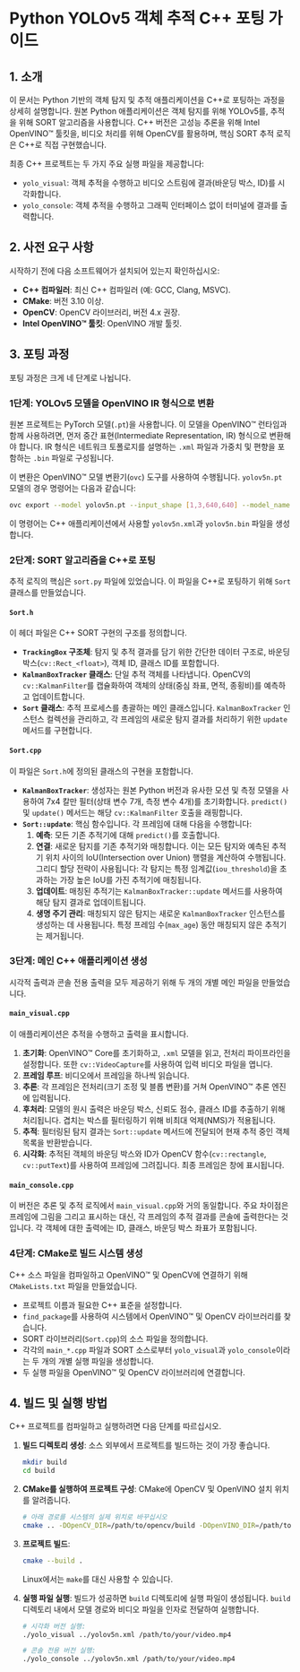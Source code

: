 # Python YOLOv5 객체 추적 C++ 포팅 가이드

## 1. 소개

이 문서는 Python 기반의 객체 탐지 및 추적 애플리케이션을 C++로 포팅하는 과정을 상세히 설명합니다. 원본 Python 애플리케이션은 객체 탐지를 위해 YOLOv5를, 추적을 위해 SORT 알고리즘을 사용합니다. C++ 버전은 고성능 추론을 위해 Intel OpenVINO™ 툴킷을, 비디오 처리를 위해 OpenCV를 활용하며, 핵심 SORT 추적 로직은 C++로 직접 구현했습니다.

최종 C++ 프로젝트는 두 가지 주요 실행 파일을 제공합니다:
- `yolo_visual`: 객체 추적을 수행하고 비디오 스트림에 결과(바운딩 박스, ID)를 시각화합니다.
- `yolo_console`: 객체 추적을 수행하고 그래픽 인터페이스 없이 터미널에 결과를 출력합니다.

## 2. 사전 요구 사항

시작하기 전에 다음 소프트웨어가 설치되어 있는지 확인하십시오:

- **C++ 컴파일러**: 최신 C++ 컴파일러 (예: GCC, Clang, MSVC).
- **CMake**: 버전 3.10 이상.
- **OpenCV**: OpenCV 라이브러리, 버전 4.x 권장.
- **Intel OpenVINO™ 툴킷**: OpenVINO 개발 툴킷.

## 3. 포팅 과정

포팅 과정은 크게 네 단계로 나뉩니다.

### 1단계: YOLOv5 모델을 OpenVINO IR 형식으로 변환

원본 프로젝트는 PyTorch 모델(`.pt`)을 사용합니다. 이 모델을 OpenVINO™ 런타임과 함께 사용하려면, 먼저 중간 표현(Intermediate Representation, IR) 형식으로 변환해야 합니다. IR 형식은 네트워크 토폴로지를 설명하는 `.xml` 파일과 가중치 및 편향을 포함하는 `.bin` 파일로 구성됩니다.

이 변환은 OpenVINO™ 모델 변환기(`ovc`) 도구를 사용하여 수행됩니다. `yolov5n.pt` 모델의 경우 명령어는 다음과 같습니다:

```bash
ovc export --model yolov5n.pt --input_shape [1,3,640,640] --model_name yolov5n
```

이 명령어는 C++ 애플리케이션에서 사용할 `yolov5n.xml`과 `yolov5n.bin` 파일을 생성합니다.

### 2단계: SORT 알고리즘을 C++로 포팅

추적 로직의 핵심은 `sort.py` 파일에 있었습니다. 이 파일을 C++로 포팅하기 위해 `Sort` 클래스를 만들었습니다.

#### `Sort.h`
이 헤더 파일은 C++ SORT 구현의 구조를 정의합니다.

- **`TrackingBox` 구조체**: 탐지 및 추적 결과를 담기 위한 간단한 데이터 구조로, 바운딩 박스(`cv::Rect_<float>`), 객체 ID, 클래스 ID를 포함합니다.
- **`KalmanBoxTracker` 클래스**: 단일 추적 객체를 나타냅니다. OpenCV의 `cv::KalmanFilter`를 캡슐화하여 객체의 상태(중심 좌표, 면적, 종횡비)를 예측하고 업데이트합니다.
- **`Sort` 클래스**: 추적 프로세스를 총괄하는 메인 클래스입니다. `KalmanBoxTracker` 인스턴스 컬렉션을 관리하고, 각 프레임의 새로운 탐지 결과를 처리하기 위한 `update` 메서드를 구현합니다.

#### `Sort.cpp`
이 파일은 `Sort.h`에 정의된 클래스의 구현을 포함합니다.

- **`KalmanBoxTracker`**: 생성자는 원본 Python 버전과 유사한 모션 및 측정 모델을 사용하여 7x4 칼만 필터(상태 변수 7개, 측정 변수 4개)를 초기화합니다. `predict()` 및 `update()` 메서드는 해당 `cv::KalmanFilter` 호출을 래핑합니다.
- **`Sort::update`**: 핵심 함수입니다. 각 프레임에 대해 다음을 수행합니다:
    1.  **예측**: 모든 기존 추적기에 대해 `predict()`를 호출합니다.
    2.  **연결**: 새로운 탐지를 기존 추적기와 매칭합니다. 이는 모든 탐지와 예측된 추적기 위치 사이의 IoU(Intersection over Union) 행렬을 계산하여 수행됩니다. 그리디 할당 전략이 사용됩니다: 각 탐지는 특정 임계값(`iou_threshold`)을 초과하는 가장 높은 IoU를 가진 추적기에 매칭됩니다.
    3.  **업데이트**: 매칭된 추적기는 `KalmanBoxTracker::update` 메서드를 사용하여 해당 탐지 결과로 업데이트됩니다.
    4.  **생명 주기 관리**: 매칭되지 않은 탐지는 새로운 `KalmanBoxTracker` 인스턴스를 생성하는 데 사용됩니다. 특정 프레임 수(`max_age`) 동안 매칭되지 않은 추적기는 제거됩니다.

### 3단계: 메인 C++ 애플리케이션 생성

시각적 출력과 콘솔 전용 출력을 모두 제공하기 위해 두 개의 개별 메인 파일을 만들었습니다.

#### `main_visual.cpp`
이 애플리케이션은 추적을 수행하고 출력을 표시합니다.
1.  **초기화**: OpenVINO™ Core를 초기화하고, `.xml` 모델을 읽고, 전처리 파이프라인을 설정합니다. 또한 `cv::VideoCapture`를 사용하여 입력 비디오 파일을 엽니다.
2.  **프레임 루프**: 비디오에서 프레임을 하나씩 읽습니다.
3.  **추론**: 각 프레임은 전처리(크기 조정 및 블롭 변환)를 거쳐 OpenVINO™ 추론 엔진에 입력됩니다.
4.  **후처리**: 모델의 원시 출력은 바운딩 박스, 신뢰도 점수, 클래스 ID를 추출하기 위해 처리됩니다. 겹치는 박스를 필터링하기 위해 비최대 억제(NMS)가 적용됩니다.
5.  **추적**: 필터링된 탐지 결과는 `Sort::update` 메서드에 전달되어 현재 추적 중인 객체 목록을 반환받습니다.
6.  **시각화**: 추적된 객체의 바운딩 박스와 ID가 OpenCV 함수(`cv::rectangle`, `cv::putText`)를 사용하여 프레임에 그려집니다. 최종 프레임은 창에 표시됩니다.

#### `main_console.cpp`
이 버전은 추론 및 추적 로직에서 `main_visual.cpp`와 거의 동일합니다. 주요 차이점은 프레임에 그림을 그리고 표시하는 대신, 각 프레임의 추적 결과를 콘솔에 출력한다는 것입니다. 각 객체에 대한 출력에는 ID, 클래스, 바운딩 박스 좌표가 포함됩니다.

### 4단계: CMake로 빌드 시스템 생성

C++ 소스 파일을 컴파일하고 OpenVINO™ 및 OpenCV에 연결하기 위해 `CMakeLists.txt` 파일을 만들었습니다.

- 프로젝트 이름과 필요한 C++ 표준을 설정합니다.
- `find_package`를 사용하여 시스템에서 OpenVINO™ 및 OpenCV 라이브러리를 찾습니다.
- SORT 라이브러리(`Sort.cpp`)의 소스 파일을 정의합니다.
- 각각의 `main_*.cpp` 파일과 SORT 소스로부터 `yolo_visual`과 `yolo_console`이라는 두 개의 개별 실행 파일을 생성합니다.
- 두 실행 파일을 OpenVINO™ 및 OpenCV 라이브러리에 연결합니다.

## 4. 빌드 및 실행 방법

C++ 프로젝트를 컴파일하고 실행하려면 다음 단계를 따르십시오.

1.  **빌드 디렉토리 생성**: 소스 외부에서 프로젝트를 빌드하는 것이 가장 좋습니다.
    ```bash
    mkdir build
    cd build
    ```

2.  **CMake를 실행하여 프로젝트 구성**: CMake에 OpenCV 및 OpenVINO 설치 위치를 알려줍니다.
    ```bash
    # 아래 경로를 시스템의 실제 위치로 바꾸십시오
    cmake .. -DOpenCV_DIR=/path/to/opencv/build -DOpenVINO_DIR=/path/to/openvino_sdk/runtime/cmake
    ```

3.  **프로젝트 빌드**:
    ```bash
    cmake --build .
    ```
    Linux에서는 `make`를 대신 사용할 수 있습니다.

4.  **실행 파일 실행**: 빌드가 성공하면 `build` 디렉토리에 실행 파일이 생성됩니다. `build` 디렉토리 내에서 모델 경로와 비디오 파일을 인자로 전달하여 실행합니다.

    ```bash
    # 시각화 버전 실행:
    ./yolo_visual ../yolov5n.xml /path/to/your/video.mp4

    # 콘솔 전용 버전 실행:
    ./yolo_console ../yolov5n.xml /path/to/your/video.mp4
    ```